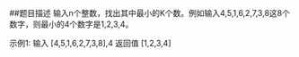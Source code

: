 ##题目描述
  输入n个整数，找出其中最小的K个数。例如输入4,5,1,6,2,7,3,8这8个数字，则最小的4个数字是1,2,3,4。
  
  示例1:
  输入
  [4,5,1,6,2,7,3,8],4
  返回值
  [1,2,3,4]